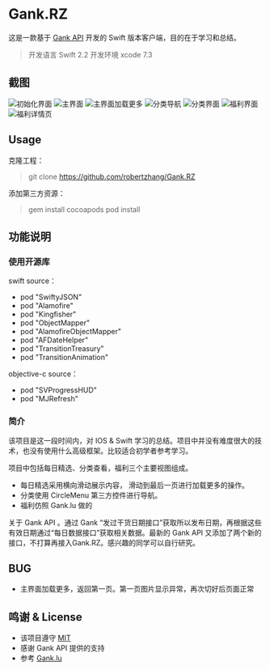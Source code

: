 # Gank.RZ 
这是一款基于 [Gank API](http://gank.io/api) 开发的 Swift 版本客户端，目的在于学习和总结。

> 开发语言 Swift 2.2
> 开发环境 xcode 7.3

## 截图
![初始化界面](https://github.com/robertzhang/Gank.RZ/blob/master/screenshots/01.jpeg)
![主界面](https://github.com/robertzhang/Gank.RZ/blob/master/screenshots/02.jpeg)
![主界面加载更多](https://github.com/robertzhang/Gank.RZ/blob/master/screenshots/03.jpeg)
![分类导航](https://github.com/robertzhang/Gank.RZ/blob/master/screenshots/04.jpeg)
![分类界面](https://github.com/robertzhang/Gank.RZ/blob/master/screenshots/05.jpeg)
![福利界面](https://github.com/robertzhang/Gank.RZ/blob/master/screenshots/06.jpeg)
![福利详情页](https://github.com/robertzhang/Gank.RZ/blob/master/screenshots/07.jpeg)

## Usage
克隆工程：
> git clone https://github.com/robertzhang/Gank.RZ

添加第三方资源：
> gem install cocoapods
> pod install
 
## 功能说明
### 使用开源库
swift source：

* pod "SwiftyJSON"
* pod "Alamofire"
* pod "Kingfisher"
* pod "ObjectMapper"
* pod "AlamofireObjectMapper"
* pod "AFDateHelper"
* pod "TransitionTreasury"
* pod "TransitionAnimation"

objective-c source：

* pod "SVProgressHUD"
* pod "MJRefresh"

### 简介 
该项目是这一段时间内，对 IOS & Swift 学习的总结。项目中并没有难度很大的技术，也没有使用什么高级框架。比较适合初学者参考学习。

项目中包括每日精选、分类查看，福利三个主要视图组成。

* 每日精选采用横向滑动展示内容， 滑动到最后一页进行加载更多的操作。
* 分类使用 CircleMenu 第三方控件进行导航。
* 福利仿照 Gank.lu 做的

关于 Gank API 。通过 Gank “发过干货日期接口”获取所以发布日期，再根据这些有效日期通过“每日数据接口”获取相关数据。最新的 Gank API 又添加了两个新的接口，不打算再接入Gank.RZ。感兴趣的同学可以自行研究。

## BUG
* 主界面加载更多，返回第一页。第一页图片显示异常，再次切好后页面正常

## 鸣谢 & License
* 该项目遵守 [MIT](https://github.com/robertzhang/Gank.RZ/blob/master/LICENSE) 
* 感谢 Gank API 提供的支持
* 参考 [Gank.lu](https://github.com/Panl/Gank.lu)

